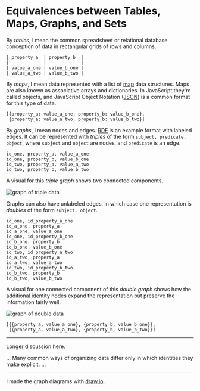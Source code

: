 # Equivalences between Tables, Maps, Graphs, and Sets

By _tables_, I mean the common spreadsheet or relational database
conception of data in rectangular grids of rows and columns.

```
| property_a  | property_b  |
|-------------|-------------|
| value_a_one | value_b_one |
| value_a_two | value_b_two |
```

By _maps_, I mean data represented with a list of [map][] data
structures. Maps are also known as associative arrays and
dictionaries. In JavaScript they're called objects, and JavaScript
Object Notation ([JSON][]) is a common format for this type of data.

[map]: https://en.wikipedia.org/wiki/Associative_array
[JSON]: https://en.wikipedia.org/wiki/JSON

```
[{property_a: value_a_one, property_b: value_b_one},
 {property_a: value_a_two, property_b: value_b_two}]
```

By _graphs_, I mean nodes and edges. [RDF][] is an example format with
labeled edges. It can be represented with _triples_ of the form
`subject, predicate, object`, where `subject` and `object` are nodes,
and `predicate` is an edge.

[RDF]: https://www.w3.org/RDF/

```
id_one, property_a, value_a_one
id_one, property_b, value_b_one
id_two, property_a, value_a_two
id_two, property_b, value_b_two
```

A visual for this _triple graph_ shows two connected components.

![graph of triple data](triple_graph.png)

Graphs can also have unlabeled edges, in which case one representation
is _doubles_ of the form `subject, object`.

```
id_one, id_property_a_one
id_a_one, property_a
id_a_one, value_a_one
id_one, id_property_b_one
id_b_one, property_b
id_b_one, value_b_one
id_two, id_property_a_two
id_a_two, property_a
id_a_two, value_a_two
id_two, id_property_b_two
id_b_two, property_b
id_b_two, value_b_two
```

A visual for one connected component of this _double graph_ shows how
the additional identity nodes expand the representation but preserve
the information fairly well.

![graph of double data](double_graph.png)

```
[{{property_a, value_a_one}, {property_b, value_b_one}},
 {{property_a, value_a_two}, {property_b, value_b_two}}]
```

---

Longer discussion here.

... Many common ways of organizing data differ only in which
identities they make explicit. ...

---

I made the graph diagrams with [draw.io](https://www.draw.io/).
